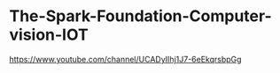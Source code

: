 # The-Spark-Foundation-Computer-vision-IOT

https://www.youtube.com/channel/UCADyIIhj1J7-6eEkqrsbpGg